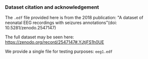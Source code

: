 ### Dataset citation and acknowledgement

The `.edf` file provided here is from the 2018 publication:
"A dataset of neonatal EEG recordings with seizures annotations"(doi: 10.5281/zenodo.2547147)

The full dataset may be seen here: https://zenodo.org/record/2547147#.YJtjFS1h0UE

We provide a single file for testing purposes: `eeg1.edf`